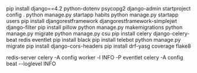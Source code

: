 




pip install django==4.2 python-dotenv psycopg2
django-admin startproject config .
python manage.py startapp habits
python manage.py startapp users
pip install djangorestframework djangorestframework-simplejwt django-filter
pip install pillow
python manage.py makemigrations
python manage.py migrate
python manage.py csu
pip install celery django-celery-beat redis eventlet
pip install black
pip install telebot
python manage.py migrate
pip install django-cors-headers
pip install drf-yasg coverage flake8

redis-server
celery -A config worker -l INFO -P eventlet
celery -A config beat --loglevel INFO
